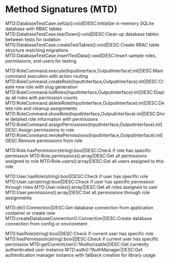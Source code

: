 # Method Signatures (MTD)

MTD:DatabaseTestCase.setUp():void|DESC:Initialize in-memory SQLite database with RBAC tables
MTD:DatabaseTestCase.tearDown():void|DESC:Clean up database tables between tests for isolation
MTD:DatabaseTestCase.createTestTables():void|DESC:Create RBAC table structure matching migrations
MTD:DatabaseTestCase.insertTestData():void|DESC:Insert sample roles, permissions, and users for testing

MTD:RoleCommand.execute(InputInterface,OutputInterface):int|DESC:Main command execution with action routing
MTD:RoleCommand.createRole(InputInterface,OutputInterface):int|DESC:Create new role with slug generation
MTD:RoleCommand.listRoles(InputInterface,OutputInterface):int|DESC:Display all roles with permission counts
MTD:RoleCommand.deleteRole(InputInterface,OutputInterface):int|DESC:Delete role and cleanup assignments
MTD:RoleCommand.showRole(InputInterface,OutputInterface):int|DESC:Show detailed role information with permissions
MTD:RoleCommand.assignPermissions(InputInterface,OutputInterface):int|DESC:Assign permissions to role
MTD:RoleCommand.revokePermissions(InputInterface,OutputInterface):int|DESC:Remove permissions from role

MTD:Role.hasPermission(string):bool|DESC:Check if role has specific permission
MTD:Role.permissions():array|DESC:Get all permissions assigned to role
MTD:Role.users():array|DESC:Get all users assigned to this role

MTD:User.hasRole(string):bool|DESC:Check if user has specific role
MTD:User.can(string):bool|DESC:Check if user has specific permission through roles
MTD:User.roles():array|DESC:Get all roles assigned to user
MTD:User.permissions():array|DESC:Get all permissions through role assignments

MTD:db():Connection|DESC:Get database connection from application container or create new
MTD:createDatabaseConnection():Connection|DESC:Create database connection from config or environment

MTD:hasRole(string):bool|DESC:Check if current user has specific role
MTD:hasPermission(string):bool|DESC:Check if current user has specific permission
MTD:getCurrentUser():?Authorizable|DESC:Get currently authenticated user instance
MTD:auth():?AuthManager|DESC:Get authentication manager instance with fallback creation for library usage